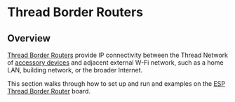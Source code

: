 <show-structure/>

# Thread Border Routers

## Overview

[Thread Border Routers](Thread.md#border-router) provide IP connectivity between the Thread Network
of [accessory devices](Accessory-Devices.md) and adjacent external W-Fi network, such as a home LAN, building network,
or the broader Internet.

This section walks through how to set up and run [](ESP-Basic-Thread-Border-Router.md)
and [](ESP-Matter-Thread-Border-Router.md) examples on
the [ESP Thread Border Router](Espressif.md#esp-thread-border-router-solution) board.

[//]: # (## ESP Thread BR in Home Assistant)

[//]: # (ToDo: https://www.reddit.com/r/homeassistant/comments/1i8b9ex/esp_thread_border_router_extend_your_thread/)
